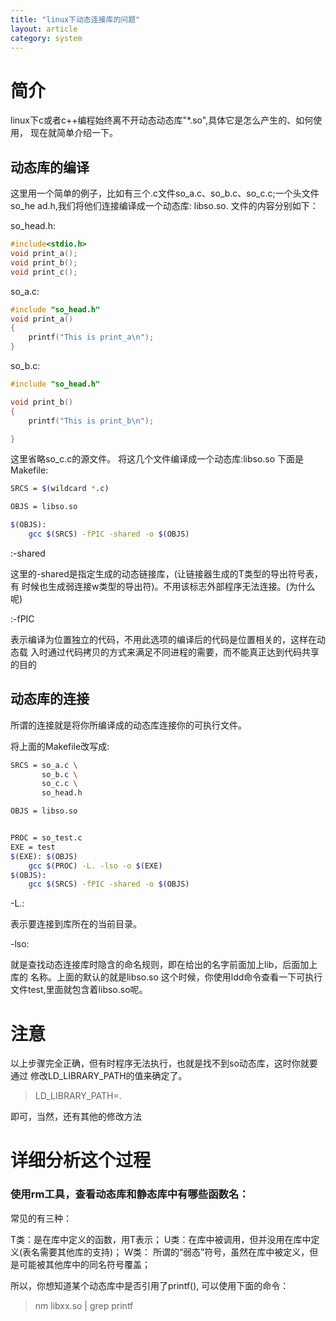 ```yaml
---
title: "linux下动态连接库的问题"
layout: article
category: system
---
```


# 简介
linux下c或者c++编程始终离不开动态动态库"*.so",具体它是怎么产生的、如何使用，
现在就简单介绍一下。

## 动态库的编译
这里用一个简单的例子，比如有三个.c文件so_a.c、so_b.c、so_c.c;一个头文件so_he
ad.h,我们将他们连接编译成一个动态库: libso.so.
文件的内容分别如下：

so_head.h:

```c
#include<stdio.h>
void print_a();
void print_b();
void print_c();
```
so_a.c:

```c
#include "so_head.h"
void print_a()
{
	printf("This is print_a\n");
}
```
so_b.c:

```c
#include "so_head.h"

void print_b()
{
	printf("This is print_b\n");

}

```
这里省略so_c.c的源文件。
将这几个文件编译成一个动态库:libso.so
下面是Makefile:

```bash
SRCS = $(wildcard *.c)

OBJS = libso.so

$(OBJS):
	gcc $(SRCS) -fPIC -shared -o $(OBJS)
```

:-shared

这里的-shared是指定生成的动态链接库，(让链接器生成的T类型的导出符号表，有
时候也生成弱连接w类型的导出符)。不用该标志外部程序无法连接。(为什么呢)

:-fPIC

表示编译为位置独立的代码，不用此选项的编译后的代码是位置相关的，这样在动态载
入时通过代码拷贝的方式来满足不同进程的需要，而不能真正达到代码共享的目的

## 动态库的连接
所谓的连接就是将你所编译成的动态库连接你的可执行文件。

将上面的Makefile改写成:

```bash
SRCS = so_a.c \
       so_b.c \
       so_c.c \
       so_head.h

OBJS = libso.so


PROC = so_test.c
EXE = test
$(EXE): $(OBJS)
	gcc $(PROC) -L. -lso -o $(EXE)
$(OBJS):
	gcc $(SRCS) -fPIC -shared -o $(OBJS)


```
-L.: 

表示要连接到库所在的当前目录。

-lso:

就是查找动态连接库时隐含的命名规则，即在给出的名字前面加上lib，后面加上库的
名称。上面的默认的就是libso.so
这个时候，你使用ldd命令查看一下可执行文件test,里面就包含着libso.so呢。

# 注意
以上步骤完全正确，但有时程序无法执行，也就是找不到so动态库，这时你就要通过
修改LD_LIBRARY_PATH的值来确定了。

>LD_LIBRARY_PATH=.

即可，当然，还有其他的修改方法

# 详细分析这个过程

### 使用rm工具，查看动态库和静态库中有哪些函数名：

常见的有三种：

T类：是在库中定义的函数，用T表示；
U类：在库中被调用，但并没用在库中定义(表名需要其他库的支持)；
W类： 所谓的“弱态”符号，虽然在库中被定义，但是可能被其他库中的同名符号覆盖；

所以，你想知道某个动态库中是否引用了printf(), 可以使用下面的命令：

> nm libxx.so | grep printf




